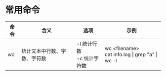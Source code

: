 # 常用命令
| 命令 | 含义 | 选项 | 示例 |
|------|-----|-----|-----|
| wc | 统计文本中行数、字数、字符数 | -l 统计行数 <br> -c 统计字符数 | wc \<filename\> <br> cat info.log \| grep "a" \| wc -l |
